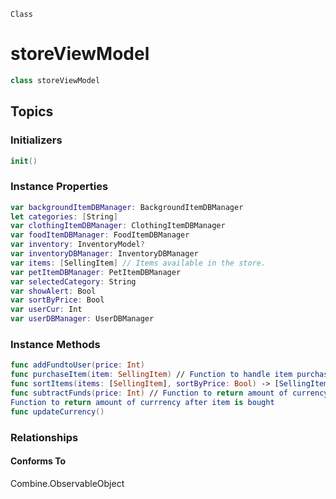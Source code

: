 `Class`

# storeViewModel

```swift
class storeViewModel
```
## Topics

### Initializers
```swift
init()
```
### Instance Properties
```swift
var backgroundItemDBManager: BackgroundItemDBManager
let categories: [String]
var clothingItemDBManager: ClothingItemDBManager
var foodItemDBManager: FoodItemDBManager
var inventory: InventoryModel?
var inventoryDBManager: InventoryDBManager
var items: [SellingItem] // Items available in the store.
var petItemDBManager: PetItemDBManager
var selectedCategory: String
var showAlert: Bool
var sortByPrice: Bool
var userCur: Int
var userDBManager: UserDBManager
```

### Instance Methods
```swift
func addFundtoUser(price: Int)
func purchaseItem(item: SellingItem) // Function to handle item purchase.
func sortItems(items: [SellingItem], sortByPrice: Bool) -> [SellingItem] // Display items based on selected sorting method.
func subtractFunds(price: Int) // Function to return amount of currency after item is bought.
Function to return amount of currrency after item is bought
func updateCurrency()
```

### Relationships
#### Conforms To

Combine.ObservableObject

